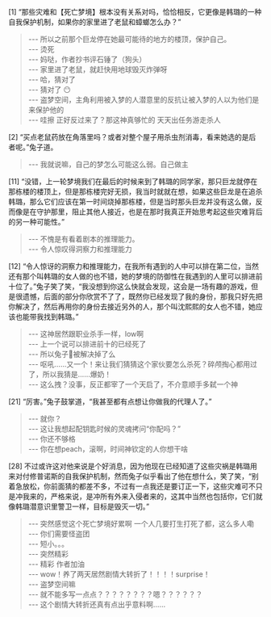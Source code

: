 
[1] “那些灾难和【死亡梦境】根本没有关系对吗，恰恰相反，它更像是韩璐的一种自我保护机制，如果你的家里进了老鼠和蟑螂怎么办？”
>--- 所以之前那个巨龙停在她最可能待的地方的楼顶，保护自己。<br>
>--- 烫死<br>
>--- 妈哒，作者抄书评石锤了（狗头）<br>
>--- 家里进了老鼠，就赶快用地球毁灭炸弹呀<br>
>--- 哈，猜对了<br>
>--- 猜对了 😶<br>
>--- 盗梦空间，主角利用被入梦的人潜意里的反抗让被入梦的人以为他们是来保护他的<br>
>--- 哇擦 正好反过来了？那这神真够忙的 天天出任务游走杀人<br>

[2] “买点老鼠药放在角落里吗？或者对整个屋子用杀虫剂消毒，看来她选的是后者呢。”兔子道。
>--- 我就说嘛，自己的梦怎么可能这么弱。自己做主<br>

[11] “没错，上一轮梦境我们在最后的时候来到了韩璐的同学家，那只巨龙就停在那栋楼的楼顶上，但是那栋楼完好无损，我当时就就在想，如果这些巨龙是在追杀韩璐，那么它们应该在第一时间烧掉那栋楼，但是当时那头巨龙并没有这么做，反而像是在守护那里，阻止其他人接近，也是在那时我真正开始思考起这些灾难背后的另一种可能性。”
>--- 不愧是有看着剧本的推理能力。<br>
>--- 令人惊叹得洞察力和推理能力<br>

[12] “令人惊讶的洞察力和推理能力，在我所有遇到的人中可以排在第二位，当然还有那个叫韩璐的女人做的也不错，她的梦境的防御性在我遇到的人里可以排进前十位了。”兔子笑了笑，“我没想到你这么快就会发现，这会是一场有趣的游戏，但是很遗憾，后面的部分你欣赏不了了，既然你已经发现了我的身份，那我只好先把你解决了，然后再用你的身份去接近另外的人，那个叫沈熙熙的女人也不错，她应该也能带我找到韩璐。”
>--- 这神居然跟职业杀手一样，low啊<br>
>--- 上一个说可以排进前十的已经死了<br>
>--- 所以兔子🐰被解决掉了么<br>
>--- 呕吼……又一个！来让我们猜猜这个家伙要怎么杀死？碎颅掏心都用过了，所以我猜是……爆奶！<br>
>--- 这么拽？没事，反正都宰了一个天启了，不介意顺手多弑一个神<br>

[21] “厉害。”兔子鼓掌道，“我甚至都有点想让你做我的代理人了。”
>--- 就你？<br>
>--- 这让我想起配钥匙时候的灵魂拷问“你配吗？”<br>
>--- 你还不够格<br>
>--- 你在想peach，滚啊，时间神钦定的人你想干啥<br>

[28] 不过或许这对他来说是个好消息，因为他现在已经知道了这些灾祸是韩璐用来对付修普诺斯的自我保护机制，然而兔子似乎看出了他在想什么，笑了笑，“别着急放松，你前面猜的都差不多，不过有一点我还是要订正一下，这些灾难可不只是冲我来的，严格来说，是冲所有外来入侵者来的，这其中当然也包括你，它们就像韩璐潜意识里警卫一样，目标是毁灭一切。”
>--- 突然感觉这个死亡梦境好累啊 一个人几要打生打死了都，这么多人嘞<br>
>--- 你们需要怪盗团<br>
>--- 短小。。。<br>
>--- 突然精彩<br>
>--- 精彩 作者加油<br>
>--- wow！养了两天居然剧情大转折了！！！！surprise！<br>
>--- 盗梦空间嘛<br>
>--- 就不能多写一点点？？？？？？？？嗯？？？？？？<br>
>--- 这个剧情大转折还真有点出乎意料啊……<br>
